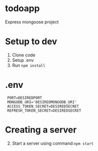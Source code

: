 # todoapp
Express mongoose project

# Setup to dev
1. Clone code
2. Setup .env
3. Run <code>npm install</code>
# .env
```env
 PORT=DESIREDPORT
 MONGODB_URI='DESIREDMONGODB_URI'
 ACCESS_TOKEN_SECRET=DESIREDSECRET
 REFRESH_TOKEN_SECRET=DESIREDSECRET
```
# Creating a server
2. Start a server using command:<code>npm start</code>
